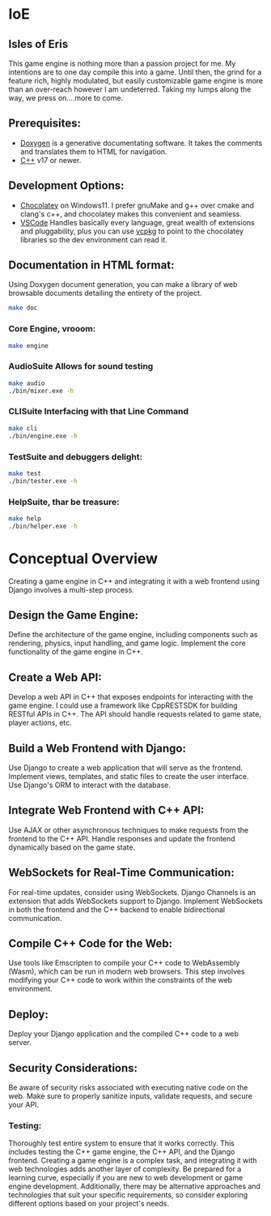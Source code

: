 # IoE 
## Isles of Eris
This game engine is nothing more than a passion project for me. My intentions are to one day compile this into a game. Until then, the grind for a feature rich, highly modulated, but easily customizable game engine is more than an over-reach however I am undeterred. Taking my lumps along the way, we press on....more to come.

## Prerequisites:
* [Doxygen](https://www.doxygen.nl/index.html) is a generative documentating software. It takes the comments and translates them to HTML for navigation.
* [C++](https://cplusplus.com/doc/tutorial/) v17 or newer. 

## Development Options: 
* [Chocolatey](https://chocolatey.org) on Windows11. I prefer gnuMake and g++ over cmake and clang's c++, and chocolatey makes this convenient and seamless. 
* [VSCode](https://code.visualstudio.com) Handles basically every language, great wealth of extensions and pluggability, plus you can use [vcpkg](https://stackoverflow.com/questions/68517231/vcpkg-install-in-vs-code) to point to the chocolatey libraries so the dev environment can read it.

## Documentation in HTML format: 
Using Doxygen document generation, you can make a library of web browsable documents detailing the entirety of the project.

```bash
make doc
```

### Core Engine, vrooom: 
```bash
make engine 
```

### AudioSuite Allows for sound testing
```bash
make audio
./bin/mixer.exe -h
```

### CLISuite Interfacing with that Line Command
```bash
make cli 
./bin/engine.exe -h
```

### TestSuite and debuggers delight:
```bash
make test
./bin/tester.exe -h
```

### HelpSuite, thar be treasure: 
```bash
make help
./bin/helper.exe -h
```

# Conceptual Overview
Creating a game engine in C++ and integrating it with a web frontend using Django involves a multi-step process. 

## Design the Game Engine:
Define the architecture of the game engine, including components such as rendering, physics, input handling, and game logic. Implement the core functionality of the game engine in C++.

## Create a Web API:
Develop a web API in C++ that exposes endpoints for interacting with the game engine. I could use a framework like CppRESTSDK for building RESTful APIs in C++. The API should handle requests related to game state, player actions, etc.

## Build a Web Frontend with Django:
Use Django to create a web application that will serve as the frontend. Implement views, templates, and static files to create the user interface. Use Django's ORM to interact with the database.

## Integrate Web Frontend with C++ API:
Use AJAX or other asynchronous techniques to make requests from the frontend to the C++ API. Handle responses and update the frontend dynamically based on the game state.

## WebSockets for Real-Time Communication:
For real-time updates, consider using WebSockets. Django Channels is an extension that adds WebSockets support to Django. Implement WebSockets in both the frontend and the C++ backend to enable bidirectional communication.

## Compile C++ Code for the Web:
Use tools like Emscripten to compile your C++ code to WebAssembly (Wasm), which can be run in modern web browsers.
This step involves modifying your C++ code to work within the constraints of the web environment.

## Deploy:
Deploy your Django application and the compiled C++ code to a web server.

## Security Considerations:
Be aware of security risks associated with executing native code on the web. Make sure to properly sanitize inputs, validate requests, and secure your API.

### Testing:
Thoroughly test entire system to ensure that it works correctly. This includes testing the C++ game engine, the C++ API, and the Django frontend. Creating a game engine is a complex task, and integrating it with web technologies adds another layer of complexity. Be prepared for a learning curve, especially if you are new to web development or game engine development. Additionally, there may be alternative approaches and technologies that suit your specific requirements, so consider exploring different options based on your project's needs.